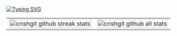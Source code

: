 [![Typing SVG](https://readme-typing-svg.demolab.com?font=Fira+Code&weight=700&size=36&duration=4000&pause=800&center=true&vCenter=true&width=1000&height=100&lines=Cristian+Hernandez;ILoveU<3)](https://git.io/typing-svg)

<table>
  <tr>
    <td> <img align="center" style="white-space: nowrap;" width="100%" height="100%" src="https://github-readme-streak-stats.herokuapp.com/?user=crishgit" alt="crishgit github streak stats" /> </td>
    <td> <img align="center" style="white-space: nowrap;" width="100%" height="100%" src="https://github-readme-stats.vercel.app/api?username=crishgit&how_icons=true&locale=en" alt="crishgit github all stats" /> </td>
  </tr>
</table>









<!--
source repo: https://github.com/gus-rkds/gus-rkds/blob/main/README.md
             https://rahuldkjain.github.io/gh-profile-readme-generator/
-->
